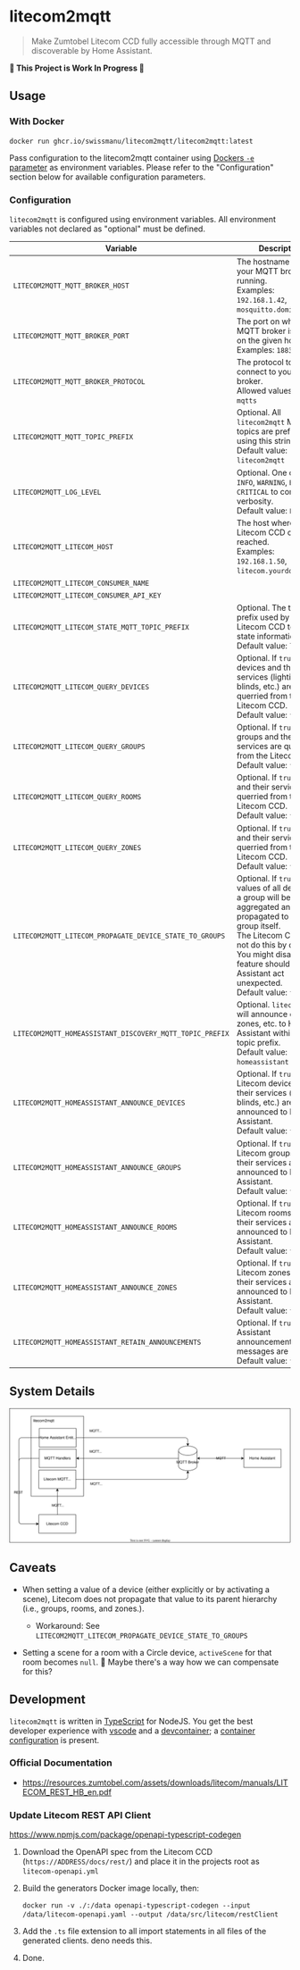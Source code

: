 # litecom2mqtt

> Make Zumtobel Litecom CCD fully accessible through MQTT and discoverable by
> Home Assistant.

**🚧 This Project is Work In Progress 🚧**

## Usage

### With Docker

```shell
docker run ghcr.io/swissmanu/litecom2mqtt/litecom2mqtt:latest
```

Pass configuration to the litecom2mqtt container using [Dockers `-e` parameter](https://docs.docker.com/engine/reference/run/#environment-variables) as environment variables. Please refer to the "Configuration" section below for available configuration parameters.

### Configuration

`litecom2mqtt` is configured using environment variables. All environment variables not declared as
"optional" must be defined.

| Variable                                                 | Description                                                                                                                                                                                                                                                         |
| -------------------------------------------------------- | ------------------------------------------------------------------------------------------------------------------------------------------------------------------------------------------------------------------------------------------------------------------- |
| `LITECOM2MQTT_MQTT_BROKER_HOST`                          | The hostname where your MQTT broker is running.<br />Examples: `192.168.1.42`, `mosquitto.domin.tld`                                                                                                                                                                |
| `LITECOM2MQTT_MQTT_BROKER_PORT`                          | The port on which your MQTT broker is running on the given host.<br />Examples: `1883`, `8883`                                                                                                                                                                      |
| `LITECOM2MQTT_MQTT_BROKER_PROTOCOL`                      | The protocol to use to connect to you MQTT broker.<br />Allowed values: `mqtt`, `mqtts`                                                                                                                                                                             |
| `LITECOM2MQTT_MQTT_TOPIC_PREFIX`                         | Optional. All `litecom2mqtt` MQTT topics are prefixed using this string.<br />Default value: `litecom2mqtt`                                                                                                                                                         |
| `LITECOM2MQTT_LOG_LEVEL`                                 | Optional. One of `DEBUG`, `INFO`, `WARNING`, `ERROR`, or `CRITICAL` to control log verbosity.<br />Default value: `ERROR`                                                                                                                                           |
| `LITECOM2MQTT_LITECOM_HOST`                              | The host where your Litecom CCD can be reached.<br />Examples: `192.168.1.50`, `litecom.yourdomain.tld`                                                                                                                                                             |
| `LITECOM2MQTT_LITECOM_CONSUMER_NAME`                     |                                                                                                                                                                                                                                                                     |
| `LITECOM2MQTT_LITECOM_CONSUMER_API_KEY`                  |                                                                                                                                                                                                                                                                     |
| `LITECOM2MQTT_LITECOM_STATE_MQTT_TOPIC_PREFIX`           | Optional. The topic prefix used by your Litecom CCD to publish state information.<br />Default value: `litecom`                                                                                                                                                     |
| `LITECOM2MQTT_LITECOM_QUERY_DEVICES`                     | Optional. If `true`, devices and their services (lighting, blinds, etc.) are querried from the Litecom CCD.<br />Default value: `false`                                                                                                                             |
| `LITECOM2MQTT_LITECOM_QUERY_GROUPS`                      | Optional. If `true`, groups and their services are querried from the Litecom CCD.<br />Default value: `false`                                                                                                                                                       |
| `LITECOM2MQTT_LITECOM_QUERY_ROOMS`                       | Optional. If `true`, rooms and their services are querried from the Litecom CCD.<br />Default value: `false`                                                                                                                                                        |
| `LITECOM2MQTT_LITECOM_QUERY_ZONES`                       | Optional. If `true`, zones and their services are querried from the Litecom CCD.<br />Default value: `false`                                                                                                                                                        |
| `LITECOM2MQTT_LITECOM_PROPAGATE_DEVICE_STATE_TO_GROUPS`  | Optional. If `true`, the values of all devices in a group will be aggregated and propagated to the group itself.<br />The Litecom CCD does not do this by default. You might disable this feature should Home Assistant act unexpected.<br />Default value: `false` |
| `LITECOM2MQTT_HOMEASSISTANT_DISCOVERY_MQTT_TOPIC_PREFIX` | Optional. `litecom2mqtt` will announce devices, zones, etc. to Home Assistant within this topic prefix.<br />Default value: `homeassistant`                                                                                                                         |
| `LITECOM2MQTT_HOMEASSISTANT_ANNOUNCE_DEVICES`            | Optional. If `true`, Litecom devices and their services (lighting, blinds, etc.) are announced to Home Assistant.<br />Default value: `false`                                                                                                                       |
| `LITECOM2MQTT_HOMEASSISTANT_ANNOUNCE_GROUPS`             | Optional. If `true`, Litecom groups and their services are announced to Home Assistant.<br />Default value: `false`                                                                                                                                                 |
| `LITECOM2MQTT_HOMEASSISTANT_ANNOUNCE_ROOMS`              | Optional. If `true`, Litecom rooms and their services are announced to Home Assistant.<br />Default value: `false`                                                                                                                                                  |
| `LITECOM2MQTT_HOMEASSISTANT_ANNOUNCE_ZONES`              | Optional. If `true`, Litecom zones and their services are announced to Home Assistant.<br />Default value: `false`                                                                                                                                                  |
| `LITECOM2MQTT_HOMEASSISTANT_RETAIN_ANNOUNCEMENTS`        | Optional. If `true`, Home Assistant announcement MQTT messages are retained.<br />Default value: `false`                                                                                                                                                            |

## System Details

![Interactions between litecom2mqtt, Litecom CCD, an MQTT broker, and Home Assistant.](./docs/system.drawio.svg)

## Caveats

-   When setting a value of a device (either explicitly or by activating a scene), Litecom does not propagate that value to its parent hierarchy (i.e., groups, rooms, and zones.).

    -   Workaround: See `LITECOM2MQTT_LITECOM_PROPAGATE_DEVICE_STATE_TO_GROUPS`

-   Setting a scene for a room with a Circle device, `activeScene` for that room becomes `null`. 🧐 Maybe there's a way how we can compensate for this?

## Development

`litecom2mqtt` is written in [TypeScript](https://www.typescriptlang.org/) for
NodeJS. You get the best developer experience with
[vscode](https://code.visualstudio.com/) and a
[devcontainer](https://containers.dev/); a
[container configuration](./.devcontainer) is present.

### Official Documentation

-   https://resources.zumtobel.com/assets/downloads/litecom/manuals/LITECOM_REST_HB_en.pdf

### Update Litecom REST API Client

https://www.npmjs.com/package/openapi-typescript-codegen

1. Download the OpenAPI spec from the Litecom CCD (`https://ADDRESS/docs/rest/`)
   and place it in the projects root as `litecom-openapi.yml`

2. Build the generators Docker image locally, then:

    ```shell
    docker run -v ./:/data openapi-typescript-codegen --input /data/litecom-openapi.yaml --output /data/src/litecom/restClient
    ```

3. Add the `.ts` file extension to all import statements in all files of the
   generated clients. deno needs this.

4. Done.
